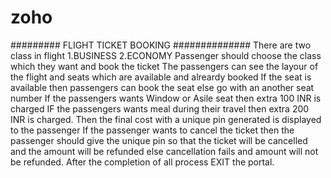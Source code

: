 # zoho 
######### FLIGHT TICKET BOOKING ##############
There are two class in flight  1.BUSINESS
                               2.ECONOMY
Passenger should choose the class which they want and book the ticket
The passengers can see the layour of the flight and seats which are available and alreardy booked
If the seat is available then passengers can book the seat else go with an another seat number
If the passengers wants Window or Asile seat then extra 100 INR is charged
IF the passengers wants meal during their travel then extra 200 INR is charged.
Then the final cost with a unique pin generated is displayed to the passenger 
If the passenger wants to cancel the ticket then the passenger should give the unique pin so that the ticket will be cancelled and the amount will be refunded else cancellation fails and amount will not be refunded.
After the completion of all process EXIT the portal.
